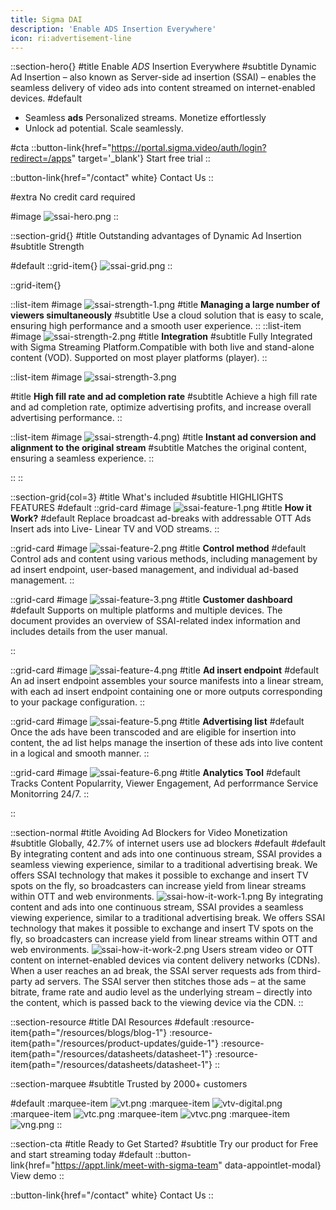 ```yaml
---
title: Sigma DAI
description: 'Enable ADS Insertion Everywhere'
icon: ri:advertisement-line
---
```


::section-hero{}
#title
Enable _ADS_ Insertion Everywhere
#subtitle
Dynamic Ad Insertion – also known as Server-side ad insertion (SSAI) – enables the seamless delivery of video ads into content streamed on internet-enabled devices.
#default
- Seamless **ads** Personalized streams. Monetize effortlessly
- Unlock ad potential. Scale seamlessly.

#cta
::button-link{href="https://portal.sigma.video/auth/login?redirect=/apps" target='_blank'}
Start free trial
::

::button-link{href="/contact" white}
Contact Us
::

#extra
No credit card required

#image
![ssai-hero.png](/ssai/ssai-hero.png)
::

::section-grid{}
#title
Outstanding advantages of Dynamic Ad Insertion
#subtitle
Strength


#default
::grid-item{}
![ssai-grid.png](/ssai/ssai-grid.png)
::

::grid-item{}

  ::list-item
  #image
  ![ssai-strength-1.png](/ssai/ssai-strength-1.png)
  #title
  **Managing a large number of viewers simultaneously**
  #subtitle
  Use a cloud solution that is easy to scale, ensuring high performance and a smooth user experience.
  ::
  ::list-item
  #image
  ![ssai-strength-2.png](/ssai/ssai-strength-2.png)
  #title
  **Integration**
  #subtitle
  Fully Integrated with Sigma Streaming Platform.Compatible with both live and stand-alone content (VOD). Supported on most player platforms (player).
  ::

  ::list-item
  #image
  ![ssai-strength-3.png](/ssai/ssai-strength-3.png)

  #title
  **High fill rate and ad completion rate**
  #subtitle
  Achieve a high fill rate and ad completion rate, optimize advertising profits, and increase overall advertising performance.
  ::

  ::list-item
  #image
  ![ssai-strength-4.png](/ssai/ssai-strength-4.png))
  #title
  **Instant ad conversion and alignment to the original stream**
  #subtitle
  Matches the original content, ensuring a seamless experience.
  ::

::
::

::section-grid{col=3}
#title
What's included
#subtitle
HIGHLIGHTS FEATURES
#default
  ::grid-card
  #image
  ![ssai-feature-1.png](/ssai/ssai-feature-1.png)
  #title
  **How it Work?**
  #default
  Replace broadcast ad-breaks with addressable OTT Ads Insert ads into Live- Linear TV and VOD streams.
  ::

  ::grid-card
  #image
  ![ssai-feature-2.png](/ssai/ssai-feature-2.png)
  #title
  **Control method**
  #default
  Control ads and content using various methods, including management by ad insert endpoint, user-based management, and individual ad-based management.
  ::

  ::grid-card
  #image
  ![ssai-feature-3.png](/ssai/ssai-feature-3.png)
  #title
  **Customer dashboard**
  #default
  Supports on multiple platforms and multiple devices.
  The document provides an overview of SSAI-related index information and includes details from the user manual.

  ::

  ::grid-card
  #image
  ![ssai-feature-4.png](/ssai/ssai-feature-4.png)
  #title
  **Ad insert endpoint**
  #default
  An ad insert endpoint assembles your source manifests into a linear stream, with each ad insert endpoint containing one or more outputs corresponding to your package configuration.
  ::

  ::grid-card
  #image
  ![ssai-feature-5.png](/ssai/ssai-feature-5.png)
  #title
  **Advertising list**
  #default
  Once the ads have been transcoded and are eligible for insertion into content, the ad list helps manage the insertion of these ads into live content in a logical and smooth manner.
  ::

  ::grid-card
  #image
  ![ssai-feature-6.png](/ssai/ssai-feature-6.png)
  #title
  **Analytics Tool**
  #default
  Tracks Content Popularrity, Viewer Engagement, Ad perforrmance Service Monitorring 24/7.
  ::

::

::section-normal
#title
Avoiding Ad Blockers for Video
Monetization
#subtitle
Globally, 42.7% of internet users use ad blockers
#default
#default
By integrating content and ads into one continuous stream, SSAI provides a seamless viewing experience, similar to a traditional advertising break. We offers SSAI technology that makes it possible to exchange and insert TV spots on the fly, so broadcasters can increase yield from linear streams within OTT and web environments.
![ssai-how-it-work-1.png](/ssai/ssai-how-it-work-1.png)
By integrating content and ads into one continuous stream, SSAI provides a seamless viewing experience, similar to a traditional advertising break. We offers SSAI technology that makes it possible to exchange and insert TV spots on the fly, so broadcasters can increase yield from linear streams within OTT and web environments.
![ssai-how-it-work-2.png](/ssai/ssai-how-it-work-2.png)
Users stream video or OTT content on internet-enabled devices via content delivery networks (CDNs). When a user reaches an ad break, the SSAI server requests ads from third-party ad servers. The SSAI server then stitches those ads – at the same bitrate, frame rate and audio level as the underlying stream – directly into the content, which is passed back to the viewing device via the CDN.
::


::section-resource
#title
DAI Resources
#default
:resource-item{path="/resources/blogs/blog-1"}
:resource-item{path="/resources/product-updates/guide-1"}
:resource-item{path="/resources/datasheets/datasheet-1"}
:resource-item{path="/resources/datasheets/datasheet-1"}
::

::section-marquee
#subtitle
Trusted by 2000+ customers

#default
:marquee-item
![vt.png](/testimonial/vt.png)
:marquee-item
![vtv-digital.png](/testimonial/vtv-digital.png)
:marquee-item
![vtc.png](/testimonial/vtc.png)
:marquee-item
![vtvc.png](/testimonial/vtvc.png)
:marquee-item
![vng.png](/testimonial/vng.png)
::

::section-cta
#title
Ready to Get Started?
#subtitle
Try our product for Free and start streaming today
#default
::button-link{href="https://appt.link/meet-with-sigma-team" data-appointlet-modal}
View demo
::

::button-link{href="/contact" white}
  Contact Us
::
